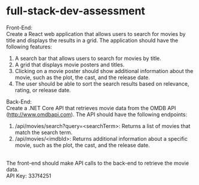 # full-stack-dev-assessment
Front-End:<br/>
Create a React web application that allows users to search for movies by title and displays the results in a grid. The application should have the following features:
1.	A search bar that allows users to search for movies by title.
2.	A grid that displays movie posters and titles.
3.	Clicking on a movie poster should show additional information about the movie, such as the plot, the cast, and the release date.
4.	The user should be able to sort the search results based on relevance, rating, or release date.

Back-End:<br/>
Create a .NET Core API that retrieves movie data from the OMDB API (http://www.omdbapi.com). The API should have the following endpoints:
1.	/api/movies/search?query=&lt;searchTerm&gt;: Returns a list of movies that match the search term.
2.	/api/movies/&lt;imdbId&gt;: Returns additional information about a specific movie, such as the plot, the cast, and the release date.
<br/>
The front-end should make API calls to the back-end to retrieve the movie data.<br/>
API Key: 337f4251
